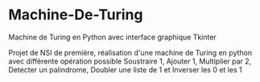 # Machine-De-Turing
Machine de Turing en Python avec interface graphique Tkinter

Projet de NSI de première, réalisation d'une machine de Turing en python avec différente opération possible 
  Soustraire 1, 
  Ajouter 1, 
  Multiplier par 2, 
  Detecter un palindrome, 
  Doubler une liste de 1
  et Inverser les 0 et les 1
